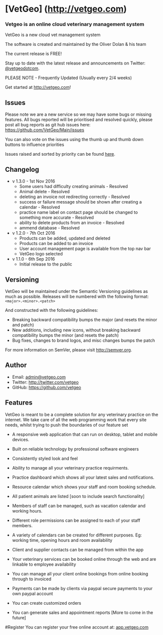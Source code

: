 # [VetGeo] (http://vetgeo.com)

### Vetgeo is an online cloud veterinary management system

VetGeo is a new cloud vet management system 

The software is created and maintained by the Oliver Dolan & his team

The current release is FREE!

Stay up to date with the latest release and announcements on Twitter:
[@vetgeodotcom](http://twitter.com/vetgeodotcom).

PLEASE NOTE - Frequently Updated (Usually every 2/4 weeks)

Get started at http://vetgeo.com!

## Issues
Please note we are a new service so we may have some bugs or missing features. All bugs reported will be prioritised and resolved quickly, please post all bug reports as git hub issues here:
https://github.com/VetGeo/Main/issues

You can also vote on the issues using the thumb up and thumb down buttons to influence priorities

Issues raised and sorted by priority can be found [here](https://github.com/VetGeo/Main/issues?q=is%3Aissue+is%3Aopen+sort%3Areactions-%2B1-desc).

## Changelog
- v 1.3.0 - 1st Nov 2016
    - Some users had difficulty creating animals - Resolved
    - Animal delete - Resolved
    - deleting an invoice not redirecting correctly - Resolved
    - success or failure message should be shown after creating a calendar - Resolved
    - practice name label on contact page should be changed to something more accurate - Resolved
    - ability to delete products from an invoice - Resolved
    - ammend database - Resolved
- v 1.2.0 - 7th Oct 2016
    - Products can be added, updated and deleted
    - Products can be added to an invoice
    - User account management page is available from the top nav bar
    - VetGeo logo selected
- v 1.1.0 - 6th Sep 2016
    - Initial release to the public

## Versioning

VetGeo will be maintained under the Semantic Versioning guidelines as much as possible. Releases will be numbered
with the following format:
`<major>.<minor>.<patch>`

And constructed with the following guidelines:

* Breaking backward compatibility bumps the major (and resets the minor and patch)
* New additions, including new icons, without breaking backward compatibility bumps the minor (and resets the patch)
* Bug fixes, changes to brand logos, and misc changes bumps the patch

For more information on SemVer, please visit http://semver.org.

## Author
- Email: admin@vetgeo.com
- Twitter: http://twitter.com/vetgeo
- GitHub: https://github.com/vetgeo

Features
--------

VetGeo is meant to be a complete solution for any veterinary practice on the internet. We take care
of all the web programming work that every site needs, whilst trying to push the boundaries of our feature set

* A responsive web application that can run on desktop, tablet and mobile devices.

* Built on reliable technology by professional software engineers

* Consistently styled look and feel

* Ability to manage all your veterinary practice requirments.

* Practice dashboard which shows all your latest sales and notifications.

* Resource calendar which shows your staff and room booking schedule.

* All patient animals are listed [soon to include search functionality]

* Members of staff can be managed, such as vacation calendar and working hours.

* Different role permissions can be assigned to each of your staff members.

* A variety of calendars can be created for different purposes. Eg: working time, opening hours and room availability

* Client and supplier contacts can be managed from within the app

* Your veterinary services can be booked online through the web and are linkable to employee availability

* You can manage all your client online bookings from online booking through to invoiced

* Payments can be made by clients via paypal secure payments to your own paypal account 

* You can create customized orders

* You can generate sales and appointment reports [More to come in the future] 

#Register
You can register your free online account at:
[app.vetgeo.com](http://app.vetgeo.com/Web/CoreWeb/Register.aspx)
